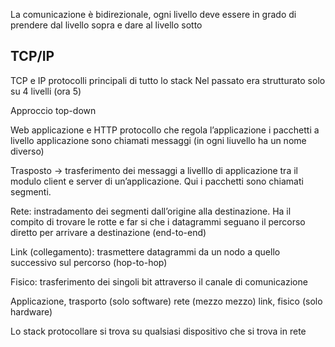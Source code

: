 La comunicazione è bidirezionale, ogni livello deve essere in grado di prendere dal livello sopra e dare al livello sotto

## TCP/IP
TCP e IP protocolli principali di tutto lo stack
Nel passato era strutturato solo su 4 livelli (ora 5)

Approccio top-down

Web applicazione e HTTP protocollo che regola l’applicazione
i pacchetti a livello applicazione sono chiamati messaggi (in ogni liuvello ha un nome diverso)

Trasposto → trasferimento dei messaggi a livelllo di applicazione tra il modulo client e server di un’applicazione. Qui i pacchetti sono chiamati segmenti.

Rete: instradamento dei segmenti dall’origine alla destinazione. Ha il compito di trovare le rotte e far si che i datagrammi seguano il percorso diretto per arrivare a destinazione (end-to-end)

Link (collegamento): trasmettere datagrammi da un nodo a quello successivo sul percorso (hop-to-hop)

Fisico: trasferimento dei singoli bit attraverso il canale di comunicazione

Applicazione, trasporto (solo software)
rete (mezzo mezzo)
link, fisico (solo hardware)

Lo stack protocollare si trova su qualsiasi dispositivo che si trova in rete
